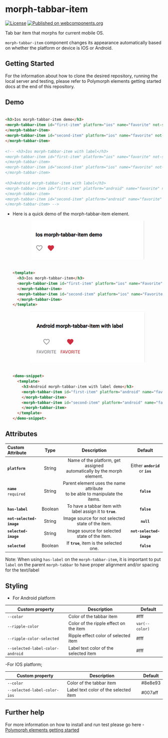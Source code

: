 # morph-tabbar-item

[![License](https://img.shields.io/badge/License-Apache%202.0-blue.svg)](https://opensource.org/licenses/Apache-2.0) [![Published on webcomponents.org](https://img.shields.io/badge/webcomponents.org-published-blue.svg)](https://www.webcomponents.org/element/PolymerElements/paper-progress)

Tab bar item that morphs for current mobile OS.

`morph-tabbar-item` component changes its appearance automatically based on whether the platform or device is IOS or Android.

## Getting Started

For the information about how to clone the desired repository, running the local server and testing, please refer to Polymorph elements getting started docs at the end of this repository.

## Demo

<!---

```
<custom-element-demo>
  <template>
    <script src="../webcomponentsjs/webcomponents-lite.js"></script>
    <link rel="import" href="morph-tabbar-item.html">
    <next-code-block></next-code-block>
  </template>
</custom-element-demo>
```

-->

```html

<h3>Ios morph-tabbar-item demo</h3>
<morph-tabbar-item id="first-item" platform="ios" name="favorite" not-selected-image="img/icon.svg" selected-image="img/icon_selected.svg">
</morph-tabbar-item>
<morph-tabbar-item id="second-item" platform="ios" name="favorite" not-selected-image="img/icon.svg" selected-image="img/icon_selected.svg" selected>
</morph-tabbar-item>

<!-- <h3>Ios morph-tabbar-item with label</h3>
<morph-tabbar-item id="first-item" platform="ios" name="favorite" not-selected-image="img/icon.svg" selected-image="img/icon_selected.svg"  has-label>Favorite
</morph-tabbar-item>
<morph-tabbar-item id="second-item" platform="ios" name="favorite" not-selected-image="img/icon.svg" selected-image="img/icon_selected.svg" selected has-label>Favorite
</morph-tabbar-item>

<h3>Android morph-tabbar-item with label</h3>
<morph-tabbar-item id="first-item" platform="android" name="favorite" not-selected-image="img/icon.svg" selected-image="img/icon_selected.svg"  has-label>Heart
</morph-tabbar-item>
<morph-tabbar-item id="second-item" platform="android" name="favorite" not-selected-image="img/icon.svg" selected-image="img/icon_selected.svg" selected has-label>Heart
</morph-tabbar-item> -->

```

- Here is a quick demo of the morph-tabbar-item element.

  <p align="center">
    <img src="demo-images/ios-demo.png" alt="IOS morph-tabbar-item demo"/>
  </p>

  ```html

  <template>
    <h3>Ios morph-tabbar-item</h3>
    <morph-tabbar-item id="first-item" platform="ios" name="Favorite" not-selected-image="../img/icon.svg" selected-image="../img/icon_selected.svg">
    </morph-tabbar-item>
    <morph-tabbar-item id="second-item" platform="ios" name="Favorite" not-selected-image="../img/icon.svg" selected-image="../img/icon_selected.svg" selected>
    </morph-tabbar-item>
  </template>

  ```

  <p align="center">
    <img src="demo-images/android-demo.png" alt="Android morph-tabbar-item demo"/>
  </p>

  ```html

  <demo-snippet>
    <template>
      <h3>Android morph-tabbar-item with label demo</h3>
      <morph-tabbar-item id="first-item" platform="android" name="favorite" not-selected-image="../img/icon.svg" selected-image="../img/icon_selected.svg" label>
      </morph-tabbar-item>
      <morph-tabbar-item id="second-item" platform="android" name="favorite" not-selected-image="../img/icon.svg" selected-image="../img/icon_selected.svg" label selected>
      </morph-tabbar-item>
    </template>
  </demo-snippet>

  ```

## Attributes

|      Custom Attribute      |   Type  |                                   Description                                  |              Default              |
|:--------------------------|:-------:|:------------------------------------------------------------------------------:|:---------------------------------:|
|       **`platform`**       |  String | Name of the platform, get assigned<br> automatically by the morph element.     | Either **`andorid`** or **`ios`** |
| **`name`** <br> `required` |  String | Parent element uses the name attribute<br> to be able to manipulate the items. | **`false`**                       |
|         **`has-label`**        | Boolean | To have a tabbar item with label assign it to **`true`**.                      | **`false`**                       |
| **`not-selected-image`**   |  String | Image source for not selected state of the item.                               | **`null`**                        |
|    **`selected-image`**    |  String | Image source for selected state of the item.                                   | **`not-selected-image`**          |
|       **`selected`**       | Boolean | If  **`true`**, item is the selected one.                                      | **`false`**                       |

Note: When using `has-label` on the `morph-tabbar-item`, it is important to put `label` on the parent `morph-tabbar` to have proper alignment and/or spacing for the text/label

## Styling

- For Android platform

Custom property                  | Description                            | Default
---------------------------------|----------------------------------------|--------------------
`--color`                        | Color of the tabbar item               | #fff
`--ripple-color`                 | Color of the ripple effect on the item | `var(--color)`
`--ripple-color-selected`        | Ripple effect color of selected item   | #fff
`--selected-label-color-android` | Label text color of the selected item  | #fff

-For IOS platform;

Custom property                  | Description                            | Default
---------------------------------|----------------------------------------|--------------------
`--color`                        | Color of the tabbar item               | #8e8e93
`--selected-label-color-ios`     | Label text color of the selected item  | #007aff

## Further help

For more information on how to install and run test please go here - [Polymorph elements getting started]

[Polymorph elements getting started]: https://github.com/moduware/polymorph-components/blob/master/INFO.md
